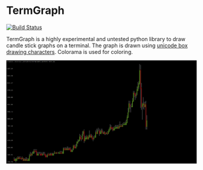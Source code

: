# TermGraph

[![Build Status](https://travis-ci.org/sgeisler/termgraph.svg?branch=master)](https://travis-ci.org/sgeisler/termgraph)

TermGraph is a highly experimental and untested python library to draw candle stick graphs on a terminal. The graph is drawn using [unicode box drawing characters](https://en.wikipedia.org/wiki/Box-drawing_character). Colorama is used for coloring.

![example output](/example.png)
